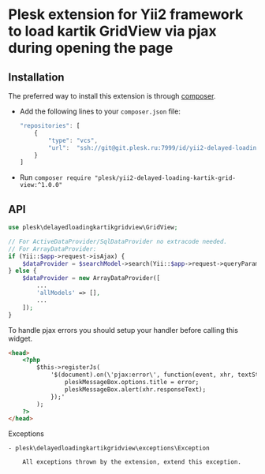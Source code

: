 Plesk extension for Yii2 framework to load kartik GridView via pjax during opening the page
============================

Installation
------------

The preferred way to install this extension is through [composer](http://getcomposer.org/download/).

- Add the following lines to your `composer.json` file:

    ```js
    "repositories": [
        {
            "type": "vcs",
            "url":  "ssh://git@git.plesk.ru:7999/id/yii2-delayed-loading-kartik-grid-view.git"
        }
    ]
    ```

- Run `composer require "plesk/yii2-delayed-loading-kartik-grid-view:^1.0.0"`

API
------------

```php
use plesk\delayedloadingkartikgridview\GridView;

// For ActiveDataProvider/SqlDataProvider no extracode needed.
// For ArrayDataProvider:
if (Yii::$app->request->isAjax) {
    $dataProvider = $searchModel->search(Yii::$app->request->queryParams);
} else {
    $dataProvider = new ArrayDataProvider([
        ...
        'allModels' => [],
        ...
    ]);
}
```

To handle pjax errors you should setup your handler before calling this widget.
```html
<head>
    <?php
        $this->registerJs(
            '$(document).on(\'pjax:error\', function(event, xhr, textStatus, error, options) {
                pleskMessageBox.options.title = error;
                pleskMessageBox.alert(xhr.responseText);
            });'
        );
    ?>
</head>

```

Exceptions

    - plesk\delayedloadingkartikgridview\exceptions\Exception

        All exceptions thrown by the extension, extend this exception.